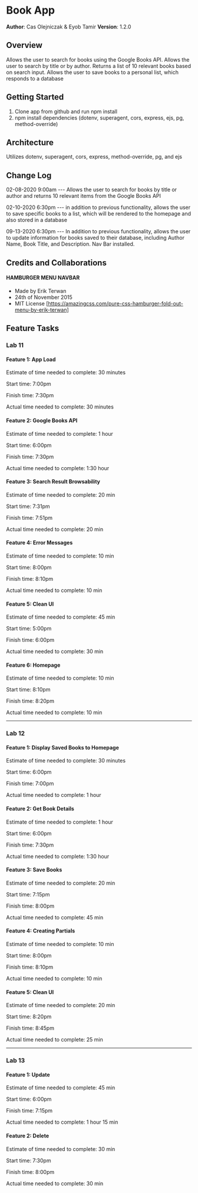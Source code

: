 # Book App

**Author**: Cas Olejniczak & Eyob Tamir
**Version**: 1.2.0

## Overview
Allows the user to search for books using the Google Books API.
Allows the user to search by title or by author.
Returns a list of 10 relevant books based on search input.
Allows the user to save books to a personal list, which responds to a database

## Getting Started
1. Clone app from github and run npm install
2. npm install dependencies (dotenv, superagent, cors, express, ejs, pg, method-override)

## Architecture
Utilizes dotenv, superagent, cors, express, method-override, pg, and ejs

## Change Log
02-08-2020 9:00am --- Allows the user to search for books by title or author and returns 10 relevant items from the Google Books API

02-10-2020 6:30pm --- in addition to previous functionality, allows the user to save specific books to a list, which will be rendered to the homepage and also stored in a database

09-13-2020 6:30pm --- In addition to previous functionality, allows the user to update information for books saved to their database, including Author Name, Book Title, and Description. Nav Bar installed.

## Credits and Collaborations

#### HAMBURGER MENU NAVBAR
 * Made by Erik Terwan
 * 24th of November 2015
 * MIT License
[https://amazingcss.com/pure-css-hamburger-fold-out-menu-by-erik-terwan]

## Feature Tasks

### Lab 11

#### Feature 1: App Load
Estimate of time needed to complete: 30 minutes

Start time: 7:00pm

Finish time: 7:30pm

Actual time needed to complete: 30 minutes

#### Feature 2: Google Books API
Estimate of time needed to complete: 1 hour

Start time: 6:00pm

Finish time: 7:30pm

Actual time needed to complete: 1:30 hour

#### Feature 3: Search Result Browsability
Estimate of time needed to complete: 20 min

Start time: 7:31pm

Finish time: 7:51pm

Actual time needed to complete: 20 min

#### Feature 4: Error Messages
Estimate of time needed to complete: 10 min

Start time: 8:00pm

Finish time: 8:10pm

Actual time needed to complete: 10 min

#### Feature 5: Clean UI
Estimate of time needed to complete: 45 min

Start time: 5:00pm

Finish time: 6:00pm

Actual time needed to complete: 30 min

#### Feature 6: Homepage
Estimate of time needed to complete: 10 min

Start time: 8:10pm

Finish time: 8:20pm

Actual time needed to complete: 10 min

-------------------------------------------------

### Lab 12

#### Feature 1: Display Saved Books to Homepage
Estimate of time needed to complete: 30 minutes

Start time: 6:00pm

Finish time: 7:00pm

Actual time needed to complete: 1 hour

#### Feature 2: Get Book Details
Estimate of time needed to complete: 1 hour

Start time: 6:00pm

Finish time: 7:30pm

Actual time needed to complete: 1:30 hour

#### Feature 3: Save Books
Estimate of time needed to complete: 20 min

Start time: 7:15pm

Finish time: 8:00pm

Actual time needed to complete: 45 min

#### Feature 4: Creating Partials
Estimate of time needed to complete: 10 min

Start time: 8:00pm

Finish time: 8:10pm

Actual time needed to complete: 10 min

#### Feature 5: Clean UI
Estimate of time needed to complete: 20 min

Start time: 8:20pm

Finish time: 8:45pm

Actual time needed to complete: 25 min

-------------------------------------------------

### Lab 13

#### Feature 1: Update
Estimate of time needed to complete: 45 min

Start time: 6:00pm

Finish time: 7:15pm

Actual time needed to complete: 1 hour 15 min

#### Feature 2: Delete
Estimate of time needed to complete: 30 min

Start time: 7:30pm

Finish time: 8:00pm

Actual time needed to complete: 30 min
